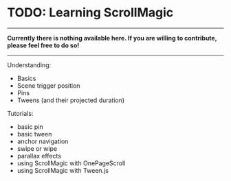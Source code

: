 # TODO: Learning ScrollMagic

***
**Currently there is nothing available here. If you are willing to contribute, please feel free to do so!**
***

Understanding:
- Basics
- Scene trigger position
- Pins
- Tweens (and their projected duration)

Tutorials:
- basic pin
- basic tween
- anchor navigation
- swipe or wipe
- parallax effects
- using ScrollMagic with OnePageScroll
- using ScrollMagic with Tween.js




